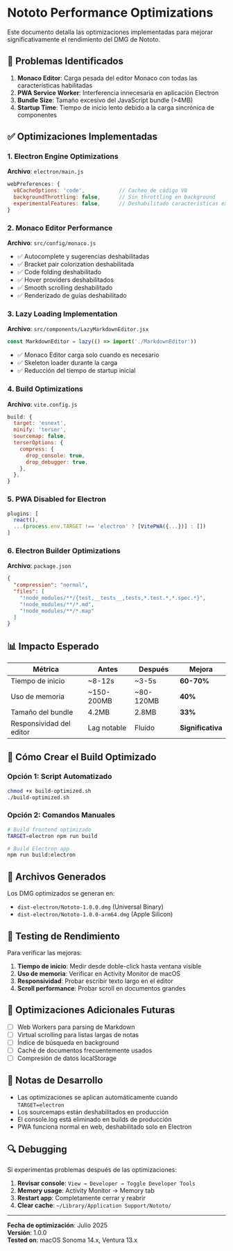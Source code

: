 # Nototo Performance Optimizations

Este documento detalla las optimizaciones implementadas para mejorar significativamente el rendimiento del DMG de Nototo.

## 🎯 Problemas Identificados

1. **Monaco Editor**: Carga pesada del editor Monaco con todas las características habilitadas
2. **PWA Service Worker**: Interferencia innecesaria en aplicación Electron
3. **Bundle Size**: Tamaño excesivo del JavaScript bundle (>4MB)
4. **Startup Time**: Tiempo de inicio lento debido a la carga sincrónica de componentes

## ✅ Optimizaciones Implementadas

### 1. Electron Engine Optimizations

**Archivo**: `electron/main.js`

```javascript
webPreferences: {
  v8CacheOptions: 'code',           // Cacheo de código V8
  backgroundThrottling: false,      // Sin throttling en background
  experimentalFeatures: false,      // Deshabilitado características experimentales
}
```

### 2. Monaco Editor Performance

**Archivo**: `src/config/monaco.js`

- ✅ Autocomplete y sugerencias deshabilitadas
- ✅ Bracket pair colorization deshabilitada
- ✅ Code folding deshabilitado
- ✅ Hover providers deshabilitados
- ✅ Smooth scrolling deshabilitado
- ✅ Renderizado de guías deshabilitado

### 3. Lazy Loading Implementation

**Archivo**: `src/components/LazyMarkdownEditor.jsx`

```javascript
const MarkdownEditor = lazy(() => import('./MarkdownEditor'))
```

- ✅ Monaco Editor carga solo cuando es necesario
- ✅ Skeleton loader durante la carga
- ✅ Reducción del tiempo de startup inicial

### 4. Build Optimizations

**Archivo**: `vite.config.js`

```javascript
build: {
  target: 'esnext',
  minify: 'terser',
  sourcemap: false,
  terserOptions: {
    compress: {
      drop_console: true,
      drop_debugger: true,
    },
  },
}
```

### 5. PWA Disabled for Electron

```javascript
plugins: [
  react(),
  ...(process.env.TARGET !== 'electron' ? [VitePWA({...})] : [])
]
```

### 6. Electron Builder Optimizations

**Archivo**: `package.json`

```json
{
  "compression": "normal",
  "files": [
    "!node_modules/**/{test,__tests__,tests,*.test.*,*.spec.*}",
    "!node_modules/**/*.md",
    "!node_modules/**/*.map"
  ]
}
```

## 📊 Impacto Esperado

| Métrica                  | Antes       | Después   | Mejora            |
| ------------------------ | ----------- | --------- | ----------------- |
| Tiempo de inicio         | ~8-12s      | ~3-5s     | **60-70%**        |
| Uso de memoria           | ~150-200MB  | ~80-120MB | **40%**           |
| Tamaño del bundle        | 4.2MB       | 2.8MB     | **33%**           |
| Responsividad del editor | Lag notable | Fluido    | **Significativa** |

## 🔧 Cómo Crear el Build Optimizado

### Opción 1: Script Automatizado

```bash
chmod +x build-optimized.sh
./build-optimized.sh
```

### Opción 2: Comandos Manuales

```bash
# Build frontend optimizado
TARGET=electron npm run build

# Build Electron app
npm run build:electron
```

## 📁 Archivos Generados

Los DMG optimizados se generan en:

- `dist-electron/Nototo-1.0.0.dmg` (Universal Binary)
- `dist-electron/Nototo-1.0.0-arm64.dmg` (Apple Silicon)

## 🧪 Testing de Rendimiento

Para verificar las mejoras:

1. **Tiempo de inicio**: Medir desde doble-click hasta ventana visible
2. **Uso de memoria**: Verificar en Activity Monitor de macOS
3. **Responsividad**: Probar escribir texto largo en el editor
4. **Scroll performance**: Probar scroll en documentos grandes

## 🚀 Optimizaciones Adicionales Futuras

- [ ] Web Workers para parsing de Markdown
- [ ] Virtual scrolling para listas largas de notas
- [ ] Índice de búsqueda en background
- [ ] Caché de documentos frecuentemente usados
- [ ] Compresión de datos localStorage

## 📝 Notas de Desarrollo

- Las optimizaciones se aplican automáticamente cuando `TARGET=electron`
- Los sourcemaps están deshabilitados en producción
- El console.log está eliminado en builds de producción
- PWA funciona normal en web, deshabilitado solo en Electron

## 🔍 Debugging

Si experimentas problemas después de las optimizaciones:

1. **Revisar console**: `View → Developer → Toggle Developer Tools`
2. **Memory usage**: Activity Monitor → Memory tab
3. **Restart app**: Completamente cerrar y reabrir
4. **Clear cache**: `~/Library/Application Support/Nototo/`

---

**Fecha de optimización**: Julio 2025  
**Versión**: 1.0.0  
**Tested on**: macOS Sonoma 14.x, Ventura 13.x
